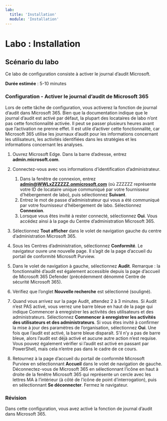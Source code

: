 ```yaml
---
lab:
  title: 'Installation'
  module: 'Installation'
---
```



# <a name="lab-setup"></a>Labo : Installation

## <a name="lab-scenario"></a>Scénario du labo

Ce labo de configuration consiste à activer le journal d’audit Microsoft.

**Durée estimée** : 5-10 minutes

### <a name="setup---enable-microsoft-365-audit-log"></a>Configuration - Activer le journal d’audit de Microsoft 365

Lors de cette tâche de configuration, vous activerez la fonction de journal d’audit dans Microsoft 365.  Bien que la documentation indique que le journal d’audit est activé par défaut, la plupart des locataires de labo n’ont pas cette fonctionnalité activée. Il peut se passer plusieurs heures avant que l’activation ne prenne effet.  Il est utile d’activer cette fonctionnalité, car Microsoft 365 utilise les journaux d’audit pour les informations concernant les utilisateurs, les activités identifiées dans les stratégies et les informations concernant les analyses.

1. Ouvrez Microsoft Edge. Dans la barre d’adresse, entrez **admin.microsoft.com**.

1. Connectez-vous avec vos informations d’identification d’administrateur.
    1. Dans la fenêtre de connexion, entrez **admin@WWLxZZZZZZ.onmicrosoft.com** (où ZZZZZZ représente votre ID de locataire unique communiqué par votre fournisseur d’hébergement de labo), puis sélectionnez **Suivant**.
    1. Entrez le mot de passe d’administrateur qui vous a été communiqué par votre fournisseur d’hébergement de labo. Sélectionnez **Connexion**.
    1. Lorsque vous êtes invité à rester connecté, sélectionnez **Oui**. Vous accédez ainsi à la page du Centre d’administration Microsoft 365.

1. Sélectionnez **Tout afficher** dans le volet de navigation gauche du centre d’administration Microsoft 365.

1. Sous les Centres d’administration, sélectionnez **Conformité**.  Le navigateur ouvre une nouvelle page. Il s’agit de la page d’accueil du portail de conformité Microsoft Purview.  

1. Dans le volet de navigation à gauche, sélectionnez **Audit**.  Remarque : la fonctionnalité d’audit est également accessible depuis la page d’accueil de Microsoft 365 Defender (précédemment dénommé Centre de sécurité Microsoft 365).

1. Vérifiez que l’onglet **Nouvelle recherche** est sélectionné (souligné).

1. Quand vous arrivez sur la page Audit, attendez 2 à 3 minutes.  Si Audit n’est PAS activé, vous verrez une barre bleue en haut de la page qui indique Commencer à enregistrer les activités des utilisateurs et des administrateurs.  Sélectionnez **Commencer à enregistrer les activités des utilisateurs et des administrateurs**.  Si vous êtes invité à confirmer la mise à jour des paramètres de l’organisation, sélectionnez **Oui**. Une fois que l’audit est activé, la barre bleue disparaît.  S’il n’y a pas de barre bleue, alors l’audit est déjà activé et aucune autre action n’est requise.  Vous pouvez également vérifier si l’audit est activé en passant par PowerShell, mais cela n’entre pas dans le cadre de ce cours.

1. Retournez à la page d’accueil du portail de conformité Microsoft Purview en sélectionnant **Accueil** dans le volet de navigation de gauche. Déconnectez-vous de Microsoft 365 en sélectionnant l’icône en haut à droite de la fenêtre Microsoft 365 qui représente un cercle avec les lettres MA à l’intérieur (à côté de l’icône de point d’interrogation), puis en sélectionnant **Se déconnecter**. Fermez le navigateur.

### <a name="review"></a>Révision

Dans cette configuration, vous avez activé la fonction de journal d’audit dans Microsoft 365.
